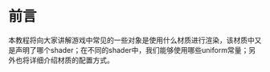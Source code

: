 # 前言

本教程将向大家讲解游戏中常见的一些对象是使用什么材质进行渲染，该材质中又是声明了哪个shader；在不同的shader中，我们能够使用哪些uniform常量；另外也将详细介绍材质的配置方式。